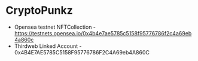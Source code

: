 # CryptoPunkz

* Opensea testnet NFTCollection - https://testnets.opensea.io/0x4b4e7ae5785c5158f95776786f2c4a69eb4a860c
* Thirdweb Linked Account - 0x4B4E7AE5785C5158F95776786F2C4A69eb4A860C
